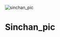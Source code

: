 ![sinchan_pic](https://github.com/kumarabhinav9955/Sinchan_pic/assets/75555908/0d3ec14f-fac6-400a-9a83-c5f820786f9e)
# Sinchan_pic
